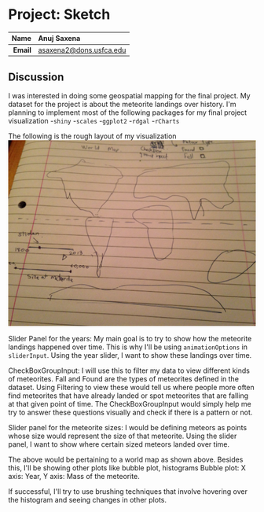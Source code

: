 Project: Sketch
==============================

| **Name**  | Anuj Saxena  |
|----------:|:-------------|
| **Email** | asaxena2@dons.usfca.edu |

## Discussion ##

I was interested in doing some geospatial mapping for the final project. My dataset for the project is
about the meteorite landings over history. 
I'm planning to implement most of the following packages for my final project visualization
-`shiny`
-`scales`
-`ggplot2`
-`rdgal`
-`rCharts`


The following is the rough layout of my visualization
![IMAGE](map.png)

Slider Panel for the years:
My main goal is to try to show how the meteorite landings happened over time. This is why I'll
be using ```animationOptions``` in 	```sliderInput```. Using the year slider, I want to show these landings
over time. 

CheckBoxGroupInput: I will use this to filter my data to view different kinds of meteorites. Fall and Found are the 
types of meteorites defined in the dataset. Using Filtering to view these would tell us where people more often find
meteorites that have already landed or spot meteorites that are falling at that given point of time. 
The CheckBoxGroupInput would simply help me try to answer these questions visually and check if there is a pattern or not.

Slider panel for the meteorite sizes:
I would be defining meteors as points whose size would represent the size of that meteorite. 
Using the slider panel, I want to show where certain sized meteors landed over time.

The above would be pertaining to a world map as shown above. Besides this, I'll be showing other plots 
like bubble plot, histograms
Bubble plot: X axis: Year, Y axis: Mass of the meteorite.

If successful, I'll try to use brushing techniques that involve hovering over the histogram and seeing changes 
in other plots.